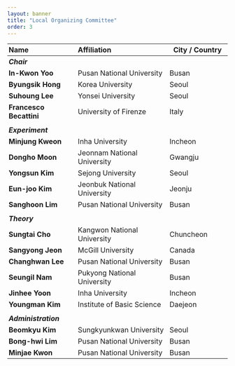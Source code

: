 ```yaml
---
layout: banner
title: "Local Organizing Committee"
order: 3
---
```


<style>
    /* tr:first-child { font-weight: bold } */
    td:first-child { font-weight: bold }
    th, td {
        padding: 3px;
        padding-right: 5px;
        min-width: 8em;
    }
</style>

| Name                      | Affiliation                                                          | City / Country |
|:--------------------------|:---------------------------------------------------------------------|--------------|
| *Chair*                   |                                                                      |              |
| In-Kwon Yoo               | Pusan National University                                            | Busan        |
| Byungsik Hong             | Korea University                                                     | Seoul        |
| Suhoung Lee               | Yonsei University                                                    | Seoul        |
| Francesco Becattini       | University of Firenze                                                | Italy        |
|                           |                                                                      |              |
| *Experiment*              |                                                                      |              |
| Minjung Kweon             | Inha University                                                      | Incheon      |
| Dongho Moon               | Jeonnam National University                                          | Gwangju      |
| Yongsun Kim               | Sejong University                                                    | Seoul        |
| Eun-joo Kim               | Jeonbuk National University                                          | Jeonju       |
| Sanghoon Lim              | Pusan National University                                            | Busan        |
|                           |                                                                      |              |
| *Theory*                  |                                                                      |              |
| Sungtai Cho               | Kangwon National University                                          | Chuncheon    |
| Sangyong Jeon             | McGill University                                                    | Canada       |
| Changhwan Lee             | Pusan National University                                            | Busan        |
| Seungil Nam               | Pukyong National University                                          | Busan        |
| Jinhee Yoon               | Inha University                                                      | Incheon      |
| Youngman Kim              | Institute of Basic Science                                           | Daejeon      |
|                           |                                                                      |              |
| *Administration*          |                                                                      |              |
| Beomkyu Kim               | Sungkyunkwan University                                              | Seoul        |
| Bong-hwi Lim              | Pusan National University                                            | Busan        |
| Minjae Kwon               | Pusan National University                                            | Busan        |
